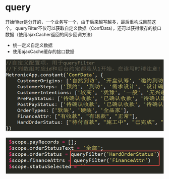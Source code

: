 # query

开始filter是分开的，一个业务写一个，由于后来越写越多，最后重构成目前这个。
queryFilter不仅可以获取自定义数据（ConfData），还可以获得缓存的接口数据（使用ajaxCacher返回的同步回调方法）

* 统一定义自定义数据
* 使用ajaxCache缓存的接口数据

![test](1.png)

![test](2.png)
